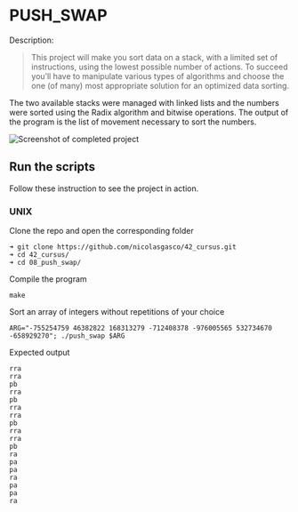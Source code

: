 # PUSH_SWAP

Description:
> This project will make you sort data on a stack, with a limited set of instructions, using the lowest possible number of actions. To succeed you’ll have to manipulate various
types of algorithms and choose the one (of many) most appropriate solution for an optimized data sorting.

The two available stacks were managed with linked lists and the numbers were sorted using the Radix algorithm and bitwise operations. The output of the program is the list of movement necessary to sort the numbers.

![Screenshot of completed project](https://res.cloudinary.com/ngasco/image/upload/v1637695175/42/Screenshot_from_2021-11-23_20-19-22_itr7wd.png "Screenshot of Push_swap")
## Run the scripts

Follow these instruction to see the project in action.

### UNIX
Clone the repo and open the corresponding folder
```
➜ git clone https://github.com/nicolasgasco/42_cursus.git
➜ cd 42_cursus/
➜ cd 08_push_swap/
```
Compile the program
```
make
```
Sort an array of integers without repetitions of your choice
```
ARG="-755254759 46382822 168313279 -712408378 -976005565 532734670 -658929270"; ./push_swap $ARG
```
Expected output
```
rra
rra
pb
rra
pb
rra
rra
pb
rra
rra
pb
ra
pa
pa
ra
pa
pa
ra
```
